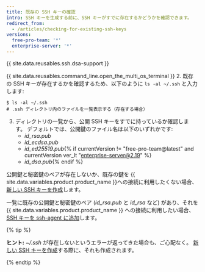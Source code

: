```yaml
---
title: 既存の SSH キーの確認
intro: SSH キーを生成する前に、SSH キーがすでに存在するかどうかを確認できます。
redirect_from:
  - /articles/checking-for-existing-ssh-keys
versions:
  free-pro-team: '*'
  enterprise-server: '*'
---
```


{{ site.data.reusables.ssh.dsa-support }}

{{ site.data.reusables.command_line.open_the_multi_os_terminal }}
2. 既存の SSH キーが存在するかを確認するため、以下のように `ls -al ~/.ssh` と入力します:

  ```shell
  $ ls -al ~/.ssh
  # .ssh ディレクトリ内のファイルを一覧表示する（存在する場合）
  ```
3. ディレクトリの一覧から、公開 SSH キーをすでに持っているか確認します。 デフォルトでは、公開鍵のファイル名は以下のいずれかです:
    - *id_rsa.pub*
    - *id_ecdsa.pub*
    - *id_ed25519.pub*{% if currentVersion != "free-pro-team@latest" and currentVersion ver_lt "enterprise-server@2.19" %}
    - *id_dsa.pub*{% endif %}

公開鍵と秘密鍵のペアが存在しないか、既存の鍵を {{ site.data.variables.product.product_name }}への接続に利用したくない場合、[新しい SSH キーを作成](/articles/generating-a-new-ssh-key-and-adding-it-to-the-ssh-agent)します。

一覧に既存の公開鍵と秘密鍵のペア (*id_rsa.pub* と *id_rsa* など) があり、それを {{ site.data.variables.product.product_name }} への接続に利用したい場合、[SSH キーを ssh-agent に追加](/articles/generating-a-new-ssh-key-and-adding-it-to-the-ssh-agent/#adding-your-ssh-key-to-the-ssh-agent)します。

{% tip %}

**ヒント:** *~/.ssh* が存在しないというエラーが返ってきた場合も、ご心配なく。 [新しい SSH キーを作成](/articles/generating-a-new-ssh-key-and-adding-it-to-the-ssh-agent)する際に、それも作成されます。

{% endtip %}
